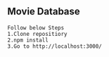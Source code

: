 ## Movie Database

```
Follow below Steps
1.Clone repositiory
2.npm install
3.Go to http://localhost:3000/
```

